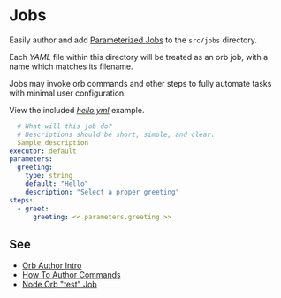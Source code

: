 # Jobs

Easily author and add [Parameterized Jobs](https://circleci.com/docs/2.0/reusing-config/#authoring-parameterized-jobs) to the `src/jobs` directory.

Each _YAML_ file within this directory will be treated as an orb job, with a name which matches its filename.

Jobs may invoke orb commands and other steps to fully automate tasks with minimal user configuration.

View the included _[hello.yml](./hello.yml)_ example.

```yaml
  # What will this job do?
  # Descriptions should be short, simple, and clear.
  Sample description
executor: default
parameters:
  greeting:
    type: string
    default: "Hello"
    description: "Select a proper greeting"
steps:
  - greet:
      greeting: << parameters.greeting >>
```

## See

- [Orb Author Intro](https://circleci.com/docs/2.0/orb-author-intro/#section=configuration)
- [How To Author Commands](https://circleci.com/docs/2.0/reusing-config/#authoring-parameterized-jobs)
- [Node Orb "test" Job](https://github.com/CircleCI-Public/node-orb/blob/master/src/jobs/test.yml)
